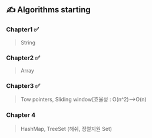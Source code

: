 ## ✍️ Algorithms starting

### Chapter1 ✅
> String

### Chapter2 ✅
> Array

### Chapter3 ✅
> Tow pointers, Sliding window[효율성 : O(n^2)-->O(n)

### Chapter 4
> HashMap, TreeSet (해쉬, 정렬지원 Set)
